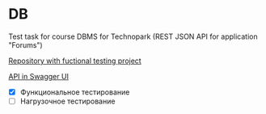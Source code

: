 # DB
Test task for course DBMS for Technopark (REST JSON API for application "Forums")

[Repository with fuctional testing project](https://github.com/bozaro/tech-db-forum)

[API in Swagger UI](https://tech-db-forum.bozaro.ru/)

* [x] Функциональное тестирование
* [ ] Нагрузочное тестирование
